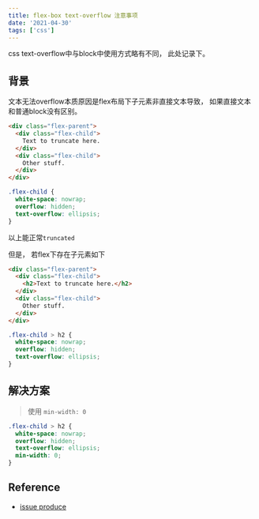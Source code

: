 ```yaml
---
title: flex-box text-overflow 注意事项
date: '2021-04-30'
tags: ['css']
---
```


css text-overflow中与block中使用方式略有不同， 此处记录下。 

## 背景

文本无法overflow本质原因是flex布局下子元素非直接文本导致， 如果直接文本和普通block没有区别。 

```html
<div class="flex-parent">
  <div class="flex-child">
    Text to truncate here.
  </div>
  <div class="flex-child">
    Other stuff.
  </div>
</div>
```

```css
.flex-child {
  white-space: nowrap;
  overflow: hidden;
  text-overflow: ellipsis;
}
```

以上能正常`truncated`

但是， 若flex下存在子元素如下
```html
<div class="flex-parent">
  <div class="flex-child">
    <h2>Text to truncate here.</h2>
  </div>
  <div class="flex-child">
    Other stuff.
  </div>
</div>
```

```css
.flex-child > h2 {
  white-space: nowrap;
  overflow: hidden;
  text-overflow: ellipsis;
}
```

## 解决方案

> 使用 `min-width: 0`

```css
.flex-child > h2 {
  white-space: nowrap;
  overflow: hidden;
  text-overflow: ellipsis;
  min-width: 0;
}
```

## Reference 

- [issue produce](https://codepen.io/aj-foster/pen/emBYPW)
